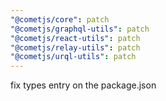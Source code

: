 ```yaml
---
"@cometjs/core": patch
"@cometjs/graphql-utils": patch
"@cometjs/react-utils": patch
"@cometjs/relay-utils": patch
"@cometjs/urql-utils": patch
---
```


fix types entry on the package.json
